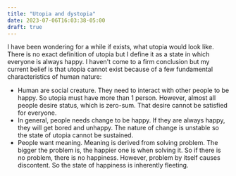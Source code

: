 ```yaml
---
title: "Utopia and dystopia"
date: 2023-07-06T16:03:38-05:00
draft: true
---
```


I have been wondering for a while if exists, what utopia would look like. There is no exact definition of utopia but I define it as a state in which everyone is always happy. I haven't come to a firm conclusion but my current belief is that utopia cannot exist because of a few fundamental characteristics of human nature:
* Human are social creature. They need to interact with other people to be happy. So utopia must have more than 1 person. However, almost all people desire status, which is zero-sum. That desire cannot be satisfied for everyone.
* In general, people needs change to be happy. If they are always happy, they will get bored and unhappy. The nature of change is unstable so the state of utopia cannot be sustained.
* People want meaning. Meaning is derived from solving problem. The bigger the problem is, the happier one is when solving it. So if there is no problem, there is no happiness. However, problem by itself causes discontent. So the state of happiness is inherently fleeting.